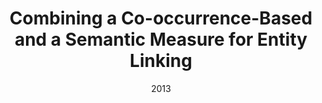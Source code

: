 ---
title: "Combining a Co-occurrence-Based and a Semantic Measure for Entity Linking"
collection: publications
permalink: /publication/2013-DBLP:conf/esws/NunesDCKFN13
date: 2013
venue: 'The Semantic Web: Semantics and Big Data, 10th International Conference, {ESWC} 2013, Montpellier, France, May 26-30, 2013. Proceedings'
---